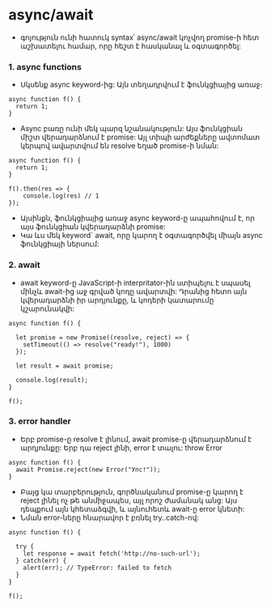 # async/await

- գոյություն ունի հատուկ syntax՝ async/await կոչվող promise-ի հետ աշխատելու համար, որը հեշտ է հասկանալ և օգտագործել:

### 1. async functions

- Սկսենք async keyword-ից: Այն տեղադրվում է ֆունկցիայից առաջ։

```
async function f() {
  return 1;
}
```

- Async բառը ունի մեկ պարզ նշանակություն: Այս ֆունկցիան միշտ վերադարձնում է promise: Այլ տիպի արժեքները ավտոմատ կերպով ավարտվում են resolve եղած promise-ի նման:

```
async function f() {
  return 1;
}

f().then(res => {
    console.log(res) // 1
});
```

- Այսինքն, ֆունկցիայից առաջ async keyword-ը ապահովում է, որ այս ֆունկցիան կվերադարձնի promise:
- Կա ևս մեկ keyword` await, որը կարող է օգտագործվել միայն async ֆունկցիայի ներսում:

### 2. await

- await keyword-ը JavaScript-ի interpritator-ին ստիպելու է սպասել մինչև await-ից աջ գրված կոդը ավարտվի: Դրանից հետո այն կվերադարձնի իր արդյունքը, և կոդերի կատարումը կշարունակվի:

```
async function f() {

  let promise = new Promise((resolve, reject) => {
    setTimeout(() => resolve("ready!"), 1000)
  });

  let result = await promise;

  console.log(result);
}

f();
```

### 3. error handler

- Երբ promise-ը resolve է լինում, await promise-ը վերադարձնում է արդյունքը: Երբ դա reject լինի, error է տալու: throw Error

```
async function f() {
  await Promise.reject(new Error("Упс!"));
}
```

- Բայց կա տարբերություն, գործնականում promise-ը կարող է reject լինել ոչ թե անմիջապես, այլ որոշ ժամանակ անց: Այս դեպքում այն կհետաձգվի, և այնուհետև await-ը error կնետի:
- Նման error-ները հնարավոր է բռնել try..catch-ով:

```
async function f() {

  try {
    let response = await fetch('http://no-such-url');
  } catch(err) {
    alert(err); // TypeError: failed to fetch
  }
}

f();
```
